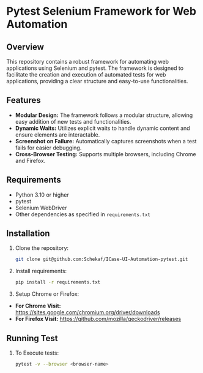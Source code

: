 # Pytest Selenium Framework for Web Automation

## Overview

This repository contains a robust framework for automating web applications using Selenium and pytest. The framework is designed to facilitate the creation and execution of automated tests for web applications, providing a clear structure and easy-to-use functionalities.

## Features

- **Modular Design:** The framework follows a modular structure, allowing easy addition of new tests and functionalities.
- **Dynamic Waits:** Utilizes explicit waits to handle dynamic content and ensure elements are interactable.
- **Screenshot on Failure:** Automatically captures screenshots when a test fails for easier debugging.
- **Cross-Browser Testing:** Supports multiple browsers, including Chrome and Firefox.

## Requirements

- Python 3.10 or higher
- pytest
- Selenium WebDriver
- Other dependencies as specified in `requirements.txt`

## Installation

1. Clone the repository:

   ```bash
   git clone git@github.com:Schekaf/ICase-UI-Automation-pytest.git
   
2. Install requirements:
    ```bash
    pip install -r requirements.txt
   
3. Setup Chrome or Firefox:
- **For Chrome Visit:** https://sites.google.com/chromium.org/driver/downloads
- **For Firefox Visit:** https://github.com/mozilla/geckodriver/releases
    
   
## Running Test

1. To Execute tests:
    ```bash
    pytest -v --browser <browser-name>